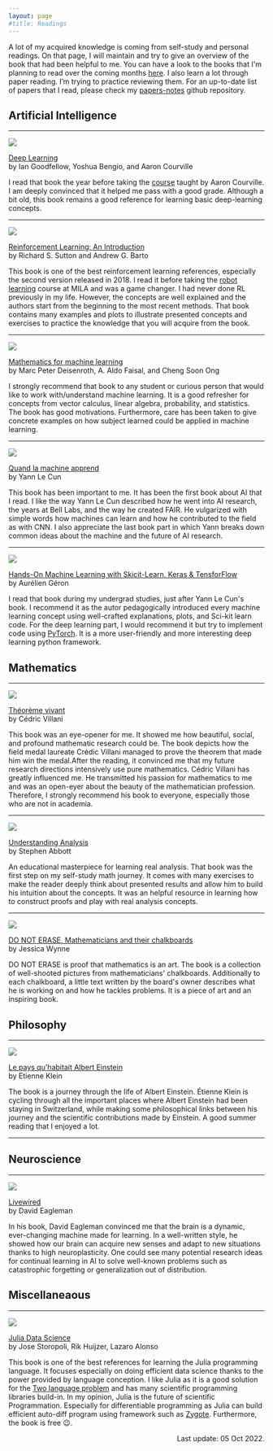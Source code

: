 ```yaml
---
layout: page
#title: Readings
---
```


A lot of my acquired knowledge is coming from self-study and personal readings. On that page, I will maintain and try to give an overview of the book that had been helpful to me. You can have a look to the books that I'm planning to read over the coming months <a href="https://www.bookdepository.com/wishlists/WLDQM4" target="_blank"> here</a>. I also learn a lot through paper reading. I’m trying to practice reviewing them. For an up-to-date list of papers that I read, please check my <a href="https://github.com/lucas-maes/paper-notes" target="_blank">papers-notes</a> github repository.

## Artificial Intelligence

***

<div class="book">
    <!-- Image -->
    <a href="https://amzn.to/3Epg9dn" target="_blank" ><img class="center" src="https://ws-na.amazon-adsystem.com/widgets/q?_encoding=UTF8&ASIN=0262035618&Format=_SL250_&ID=AsinImage&MarketPlace=US&ServiceVersion=20070822&WS=1"></a>
    <p class="title">
        <a href="https://amzn.to/3Epg9dn" target="_blank">Deep Learning</a>
        <br>
        <span class="author"> by Ian Goodfellow, Yoshua Bengio, and Aaron Courville</span>
    </p>
I read that book the year before taking the <a href="https://sites.google.com/view/ift6135-h2022/course-description">course</a> taught by Aaron Courville. I am deeply convinced that it helped me pass with a good grade. Although a bit old, this book remains a good reference for learning basic deep-learning concepts.
</div>

***

<div class="book">
    <!-- Image -->
    <a href="https://amzn.to/3fMnTf5" target="_blank" ><img class="center" src="https://ws-na.amazon-adsystem.com/widgets/q?_encoding=UTF8&ASIN=0262039249&Format=_SL250_&ID=AsinImage&MarketPlace=US&ServiceVersion=20070822&WS=1"></a>
    <p class="title">
        <a href="https://amzn.to/3fMnTf5" target="_blank">Reinforcement Learning: An Introduction</a>
        <br>
        <span class="author"> by Richard S. Sutton and Andrew G. Barto</span>
    </p>
This book is one of the best reinforcement learning references, especially the second version released in 2018. I read it before taking the <a href="https://fracturedplane.notion.site/fracturedplane/Robot-Learning-Course-IFT6163-abff93e62e514bcdb9173d09bc668812">robot learning</a> course at MILA and was a game changer. I had never done RL previously in my life. However, the concepts are well explained and the authors start from the beginning to the most recent methods. That book contains many examples and plots to illustrate presented concepts and exercises to practice the knowledge that you will acquire from the book.
</div>

***

<div class="book">
    <!-- Image -->
    <a href="https://amzn.to/3ykvwzE" target="_blank" ><img class="center" src="https://ws-na.amazon-adsystem.com/widgets/q?_encoding=UTF8&ASIN=110845514X&Format=_SL250_&ID=AsinImage&MarketPlace=US&ServiceVersion=20070822&WS=1"></a>
    <p class="title">
        <a href="https://amzn.to/3ykvwzE" target="_blank">Mathematics for machine learning</a>
        <br>
        <span class="author"> by Marc Peter Deisenroth, A. Aldo Faisal, and Cheng Soon Ong</span>
    </p>
    I strongly recommend that book to any student or curious person that would like to work with/understand machine learning. It is a good refresher for concepts from vector calculus, linear algebra, probability, and statistics. The book has good motivations. Furthermore, care has been taken to give concrete examples on how subject learned could be applied in machine learning. 
</div>

***

<div class="book">
    <!-- Image -->
    <a href="https://amzn.to/3e7kGWS" target="_blank" ><img class="center" src="https://ws-na.amazon-adsystem.com/widgets/q?_encoding=UTF8&ASIN=B083L52K5R&Format=_SL250_&ID=AsinImage&MarketPlace=US&ServiceVersion=20070822&WS=1"></a>
    <p class="title">
        <a href="https://amzn.to/3e7kGWS" target="_blank" >Quand la machine apprend</a>
        <br>
        <span class="author"> by Yann Le Cun</span>
    </p>
This book has been important to me. It has been the first book about AI that I read. I like the way Yann Le Cun described how he went into AI research, the years at Bell Labs, and the way he created FAIR. He vulgarized with simple words how machines can learn and how he contributed to the field as with CNN. I also appreciate the last book part in which Yann breaks down common ideas about the machine and the future of AI research.
</div>

***

<div class="book">
    <!-- Image -->
    <a href="https://amzn.to/3fJ4wU7" target="_blank" ><img class="center" src="https://ws-na.amazon-adsystem.com/widgets/q?_encoding=UTF8&ASIN=1098125975&Format=_SL250_&ID=AsinImage&MarketPlace=US&ServiceVersion=20070822&WS=1"></a>
    <p class="title">
        <a href="https://amzn.to/3fJ4wU7" target="_blank" >Hands-On Machine Learning with Skicit-Learn, Keras & TensforFlow</a>
        <br>
        <span class="author"> by Aurélien Géron</span>
    </p>
    I read that book during my undergrad studies, just after Yann Le Cun's book. I recommend it as the autor pedagogically introduced every machine learning concept using well-crafted explanations, plots, and Sci-kit learn code. For the deep learning part, I would recommend it but try to implement code using <a href="https://pytorch.org/">PyTorch</a>. It is a more user-friendly and more interesting deep learning python framework.
</div>


## Mathematics

***

<div class="book">
    <!-- Image -->
    <a href="https://amzn.to/3rQXGPr" target="_blank" ><img class="center" src="https://ws-na.amazon-adsystem.com/widgets/q?_encoding=UTF8&ASIN=2246798825&Format=_SL250_&ID=AsinImage&MarketPlace=US&ServiceVersion=20070822&WS=1"></a>
    <p class="title">
        <a href="https://amzn.to/3rQXGPr" target="_blank">Théorème vivant</a>
        <br>
        <span class="author"> by Cédric Villani</span>
    </p>
    This book was an eye-opener for me. It showed me how beautiful, social, and profound mathematic research could be. The book depicts how the field medal laureate Crédic Villani managed to prove the theorem that made him win the medal.After the reading, it convinced me that my future research directions intensively use pure mathematics. Cédric Villani has greatly influenced me. He transmitted his passion for mathematics to me and was an open-eyer about the beauty of the mathematician profession. Therefore, I strongly recommend his book to everyone, especially those who are not in academia.
</div>

***

<div class="book">
    <!-- Image -->
    <a href="https://amzn.to/3gcVpLK" target="_blank" ><img class="center" src="https://ws-na.amazon-adsystem.com/widgets/q?_encoding=UTF8&ASIN=1493927116&Format=_SL250_&ID=AsinImage&MarketPlace=US&ServiceVersion=20070822&WS=1"></a>
    <p class="title">
        <a href="https://amzn.to/3gcVpLK" target="_blank">Understanding Analysis</a>
        <br>
        <span class="author"> by Stephen Abbott</span>
    </p>
    An educational masterpiece for learning real analysis. That book was the first step on my self-study math journey. It comes with many exercises to make the reader deeply think about presented results and allow him to build his intuition about the concepts. It was an helpful resource in learning how to construct proofs and play with real analysis concepts.
</div>

***

<div class="book">
    <!-- Image -->
    <a href="https://amzn.to/3Vv1J1b" target="_blank" ><img class="center" src="https://ws-na.amazon-adsystem.com/widgets/q?_encoding=UTF8&ASIN=0691199221&Format=_SL250_&ID=AsinImage&MarketPlace=US&ServiceVersion=20070822&WS=1"></a>
    <p class="title">
        <a href="https://amzn.to/3Vv1J1b" target="_blank">DO NOT ERASE, Mathematicians and their chalkboards</a>
        <br>
        <span class="author"> by Jessica Wynne</span>
    </p>
    DO NOT ERASE is proof that mathematics is an art. The book is a collection of well-shooted pictures from mathematicians' chalkboards. Additionally to each chalkboard, a little text written by the board's owner describes what he is working on and how he tackles problems. It is a piece of art and an inspiring book.
</div>

## Philosophy

*** 

<div class="book">
    <!-- Image -->
    <a href="https://amzn.to/3Tndzss" target="_blank" ><img class="center" src="https://ws-na.amazon-adsystem.com/widgets/q?_encoding=UTF8&ASIN=2330066627&Format=_SL250_&ID=AsinImage&MarketPlace=US&ServiceVersion=20070822&WS=1"></a>
    <p class="title">
        <a href="https://amzn.to/3Tndzss" target="_blank">Le pays qu'habitait Albert Einstein</a>
        <br>
        <span class="author"> by Etienne Klein</span>
    </p>
    The book is a journey through the life of Albert Einstein. Étienne Klein is cycling through all the important places where Albert Einstein had been staying in Switzerland, while making some philosophical links between his journey and the scientific contributions made by Einstein. A good summer reading that I enjoyed a lot.
</div>


***

## Neuroscience

***

<div class="book">
    <!-- Image -->
    <a href="https://amzn.to/3Maf7DV" target="_blank" ><img class="center" src="https://ws-na.amazon-adsystem.com/widgets/q?_encoding=UTF8&ASIN=0307949699&Format=_SL250_&ID=AsinImage&MarketPlace=US&ServiceVersion=20070822&WS=1"></a>
    <p class="title">
        <a href="https://amzn.to/3Maf7DV" target="_blank" >Livewired</a>
        <br>
        <span class="author"> by David Eagleman</span>
    </p>
    In his book, David Eagleman convinced me that the brain is a dynamic, ever-changing machine made for learning. In a well-written style, he showed how our brain can acquire new senses and adapt to new situations thanks to high neuroplasticity. One could see many potential research ideas for continual learning in AI to solve well-known problems such as catastrophic forgetting or generalization out of distribution. 
</div>

## Miscellaneaous

***

<div class="book">
    <!-- Image -->
    <a href="https://juliadatascience.io/" target="_blank" ><img class="center" src="https://ws-na.amazon-adsystem.com/widgets/q?_encoding=UTF8&ASIN=B09KMRKQ96&Format=_SL250_&ID=AsinImage&MarketPlace=US&ServiceVersion=20070822&WS=1"></a>
    <p class="title">
        <a href="https://juliadatascience.io/" target="_blank" >Julia Data Science</a>
        <br>
        <span class="author"> by Jose Storopoli, Rik Huijzer, Lazaro Alonso</span>
    </p>
    This book is one of the best references for learning the Julia programming language. It focuses especially on doing efficient data science thanks to the power provided by language conception. I like Julia as it is a good solution for the <a href="https://juliadatascience.io/julia_accomplish">Two language problem</a> and has many scientific programming libraries build-in. In my opinion, Julia is the future of scientific Programmation. Especially for differentiable programming as Julia can build efficient auto-diff program using framework such as <a href="https://fluxml.ai/Zygote.jl/latest/"> Zygote</a>. Furthermore, the book is free 😉.
</div>

<p class="copyright"> <span class="last-edit" style='float:right;'>Last update: 05 Oct 2022.</span></p>